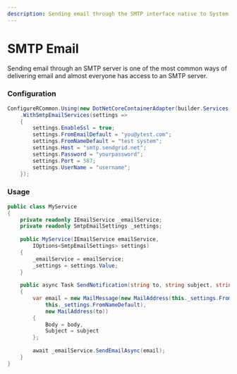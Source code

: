 ```yaml
---
description: Sending email through the SMTP interface native to System.Net.Mail namespace
---
```


# SMTP Email

Sending email through an SMTP server is one of the most common ways of delivering email and almost everyone has access to an SMTP server. &#x20;

### Configuration

```csharp
ConfigureRCommon.Using(new DotNetCoreContainerAdapter(builder.Services))
    .WithSmtpEmailServices(settings =>
    {
        settings.EnableSsl = true;
        settings.FromEmailDefault = "you@ytest.com";
        settings.FromNameDefault = "test system";
        settings.Host = "smtp.sendgrid.net";
        settings.Password = "yourpassword";
        settings.Port = 587;
        settings.UserName = "username";
    });
```

### Usage

```csharp
public class MyService
{
    private readonly IEmailService _emailService;
    private readonly SmtpEmailSettings _settings;
    
    public MyService(IEmailService emailService, 
        IOptions<SmtpEmailSettings> settings)
    {
        _emailService = emailService;
        _settings = settings.Value;
    }
    
    public async Task SendNotification(string to, string subject, string body)
    {
        var email = new MailMessage(new MailAddress(this._settings.FromEmailDefault, 
            this._settings.FromNameDefault), 
            new MailAddress(to))
        {
            Body = body,
            Subject = subject
        };
    
        await _emailService.SendEmailAsync(email);
    }
}
```

